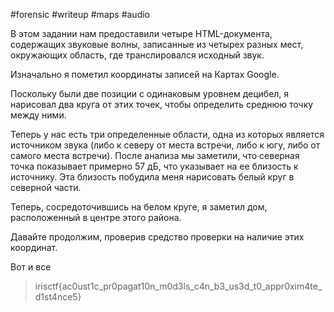 #forensic #writeup #maps #audio

В этом задании нам предоставили четыре HTML-документа, содержащих звуковые волны, записанные из четырех разных мест, окружающих область, где транслировался исходный звук.

Изначально я пометил координаты записей на Картах Google.

Поскольку были две позиции с одинаковым уровнем децибел, я нарисовал два круга от этих точек, чтобы определить среднюю точку между ними.

Теперь у нас есть три определенные области, одна из которых является источником звука (либо к северу от места встречи, либо к югу, либо от самого места встречи). После анализа мы заметили, что северная точка показывает примерно 57 дБ, что указывает на ее близость к источнику. Эта близость побудила меня нарисовать белый круг в северной части.

Теперь, сосредоточившись на белом круге, я заметил дом, расположенный в центре этого района.

Давайте продолжим, проверив средство проверки на наличие этих координат.

Вот и все

> irisctf{ac0ust1c_pr0pagat10n_m0d3ls_c4n_b3_us3d_t0_appr0xim4te_d1st4nce5}